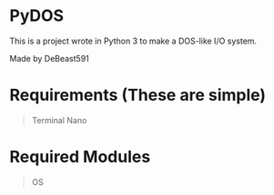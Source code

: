 # PyDOS
This is a project wrote in Python 3 to make a DOS-like I/O system.

Made by DeBeast591

# Requirements (These are simple)
> Terminal
> Nano
# Required Modules
> OS
